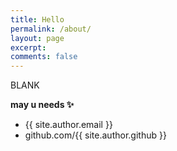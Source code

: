 ```yaml
---
title: Hello
permalink: /about/
layout: page
excerpt: 
comments: false
---
```


BLANK

**may u needs ✨**

- {{ site.author.email }}
- github.com/{{ site.author.github }}
